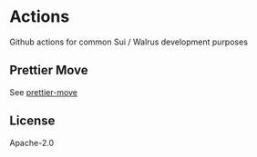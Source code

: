 # Actions

Github actions for common Sui / Walrus development purposes

## Prettier Move

See [prettier-move](prettier-move)

## License

Apache-2.0
